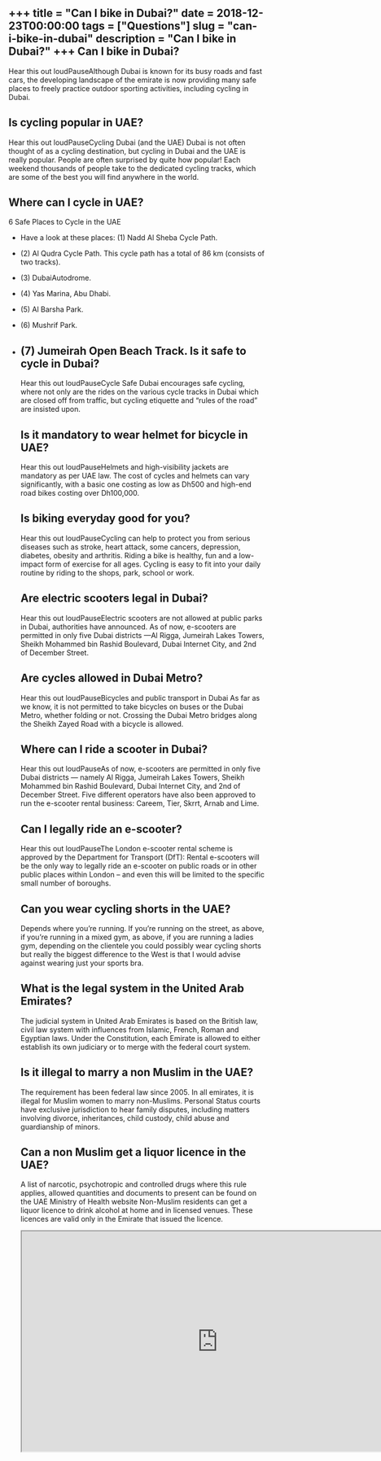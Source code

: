 +++
title = "Can I bike in Dubai?"
date = 2018-12-23T00:00:00
tags = ["Questions"]
slug = "can-i-bike-in-dubai"
description = "Can I bike in Dubai?"
+++
Can I bike in Dubai?
--------------------

Hear this out loudPauseAlthough Dubai is known for its busy roads and fast cars, the developing landscape of the emirate is now providing many safe places to freely practice outdoor sporting activities, including cycling in Dubai.

Is cycling popular in UAE?
--------------------------

Hear this out loudPauseCycling Dubai (and the UAE) Dubai is not often thought of as a cycling destination, but cycling in Dubai and the UAE is really popular. People are often surprised by quite how popular! Each weekend thousands of people take to the dedicated cycling tracks, which are some of the best you will find anywhere in the world.

Where can I cycle in UAE?
-------------------------

6 Safe Places to Cycle in the UAE

- Have a look at these places: (1) Nadd Al Sheba Cycle Path.
- (2) Al Qudra Cycle Path. This cycle path has a total of 86 km (consists of two tracks).
- (3) DubaiAutodrome.
- (4) Yas Marina, Abu Dhabi.
- (5) Al Barsha Park.
- (6) Mushrif Park.
- (7) Jumeirah Open Beach Track. Is it safe to cycle in Dubai?
    -----------------------------
    
    Hear this out loudPauseCycle Safe Dubai encourages safe cycling, where not only are the rides on the various cycle tracks in Dubai which are closed off from traffic, but cycling etiquette and “rules of the road” are insisted upon.
    
    Is it mandatory to wear helmet for bicycle in UAE?
    --------------------------------------------------
    
    Hear this out loudPauseHelmets and high-visibility jackets are mandatory as per UAE law. The cost of cycles and helmets can vary significantly, with a basic one costing as low as Dh500 and high-end road bikes costing over Dh100,000.
    
    Is biking everyday good for you?
    --------------------------------
    
    Hear this out loudPauseCycling can help to protect you from serious diseases such as stroke, heart attack, some cancers, depression, diabetes, obesity and arthritis. Riding a bike is healthy, fun and a low-impact form of exercise for all ages. Cycling is easy to fit into your daily routine by riding to the shops, park, school or work.
    
    Are electric scooters legal in Dubai?
    -------------------------------------
    
    Hear this out loudPauseElectric scooters are not allowed at public parks in Dubai, authorities have announced. As of now, e-scooters are permitted in only five Dubai districts —Al Rigga, Jumeirah Lakes Towers, Sheikh Mohammed bin Rashid Boulevard, Dubai Internet City, and 2nd of December Street.
    
    Are cycles allowed in Dubai Metro?
    ----------------------------------
    
    Hear this out loudPauseBicycles and public transport in Dubai As far as we know, it is not permitted to take bicycles on buses or the Dubai Metro, whether folding or not. Crossing the Dubai Metro bridges along the Sheikh Zayed Road with a bicycle is allowed.
    
    Where can I ride a scooter in Dubai?
    ------------------------------------
    
    Hear this out loudPauseAs of now, e-scooters are permitted in only five Dubai districts — namely Al Rigga, Jumeirah Lakes Towers, Sheikh Mohammed bin Rashid Boulevard, Dubai Internet City, and 2nd of December Street. Five different operators have also been approved to run the e-scooter rental business: Careem, Tier, Skrrt, Arnab and Lime.
    
    Can I legally ride an e-scooter?
    --------------------------------
    
    Hear this out loudPauseThe London e-scooter rental scheme is approved by the Department for Transport (DfT): Rental e-scooters will be the only way to legally ride an e-scooter on public roads or in other public places within London – and even this will be limited to the specific small number of boroughs.
    
    Can you wear cycling shorts in the UAE?
    ---------------------------------------
    
    Depends where you’re running. If you’re running on the street, as above, if you’re running in a mixed gym, as above, if you are running a ladies gym, depending on the clientele you could possibly wear cycling shorts but really the biggest difference to the West is that I would advise against wearing just your sports bra.
    
    What is the legal system in the United Arab Emirates?
    -----------------------------------------------------
    
    The judicial system in United Arab Emirates is based on the British law, civil law system with influences from Islamic, French, Roman and Egyptian laws. Under the Constitution, each Emirate is allowed to either establish its own judiciary or to merge with the federal court system.
    
    Is it illegal to marry a non Muslim in the UAE?
    -----------------------------------------------
    
    The requirement has been federal law since 2005. In all emirates, it is illegal for Muslim women to marry non-Muslims. Personal Status courts have exclusive jurisdiction to hear family disputes, including matters involving divorce, inheritances, child custody, child abuse and guardianship of minors.
    
    Can a non Muslim get a liquor licence in the UAE?
    -------------------------------------------------
    
    A list of narcotic, psychotropic and controlled drugs where this rule applies, allowed quantities and documents to present can be found on the UAE Ministry of Health website Non-Muslim residents can get a liquor licence to drink alcohol at home and in licensed venues. These licences are valid only in the Emirate that issued the licence.
    
    <iframe allow="accelerometer; autoplay; clipboard-write; encrypted-media; gyroscope; picture-in-picture" allowfullscreen="" class="__youtube_prefs__  epyt-is-override  no-lazyload" data-no-lazy="1" data-origheight="433" data-origwidth="770" data-skipgform_ajax_framebjll="" height="433" id="_ytid_58095" loading="lazy" src="https://www.youtube.com/embed/dHXRJUS8JBo?enablejsapi=1&autoplay=0&cc_load_policy=0&cc_lang_pref=&iv_load_policy=1&loop=0&modestbranding=0&rel=1&fs=1&playsinline=0&autohide=2&theme=dark&color=red&controls=1&" title="YouTube player" width="770"></iframe>